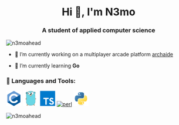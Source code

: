 <h1 align="center">Hi 👋, I'm N3mo</h1>
<h3 align="center">A student of applied computer science</h3>

<p align="left"> <img src="https://komarev.com/ghpvc/?username=n3moahead&label=Profile%20views&color=0e75b6&style=flat" alt="n3moahead" /> </p>

- 🔭 I’m currently working on a multiplayer arcade platform [archaide](https://github.com/Driemtax/Archaide) 

- 🌱 I’m currently learning **Go**
<h3 align="left">🚀 Languages and Tools:</h3>
<p><a target="_blank" href="https://raw.githubusercontent.com/devicons/devicon/master/icons/c/c-original.svg" style="display: inline-block;"><img src="https://raw.githubusercontent.com/devicons/devicon/master/icons/c/c-original.svg" alt="c" width="42" height="42" /></a>
<a target="_blank" href="https://raw.githubusercontent.com/devicons/devicon/master/icons/go/go-original.svg" style="display: inline-block;"><img src="https://raw.githubusercontent.com/devicons/devicon/master/icons/go/go-original.svg" alt="go" width="42" height="42" /></a>
<a target="_blank" href="https://raw.githubusercontent.com/devicons/devicon/master/icons/typescript/typescript-original.svg" style="display: inline-block;"><img src="https://raw.githubusercontent.com/devicons/devicon/master/icons/typescript/typescript-original.svg" alt="typescript" width="42" height="42" /></a>
<a target="_blank" href="https://api.iconify.design/logos-perl.svg" style="display: inline-block;"><img src="https://api.iconify.design/logos-perl.svg" alt="perl" width="42" height="42" /></a>
<a target="_blank" href="https://raw.githubusercontent.com/devicons/devicon/master/icons/python/python-original.svg" style="display: inline-block;"><img src="https://raw.githubusercontent.com/devicons/devicon/master/icons/python/python-original.svg" alt="python" width="42" height="42" /></a></p>

<p><img align="center" src="https://github-readme-stats.vercel.app/api/top-langs?username=n3moahead&show_icons=true&locale=en&layout=compact" alt="n3moahead" /></p>
